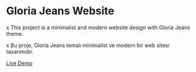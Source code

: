 # Gloria Jeans Website

x This project is a minimalist and modern website design with Gloria Jeans theme.

x Bu proje, Gloria Jeans temalı minimalist ve modern bir web sitesi tasarımıdır. 


[Live Demo](https://t-vulpes.github.io/Website-1--Gloria-Jeans/) 

#
